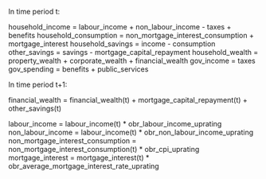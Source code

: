 In time period t:

household_income = labour_income + non_labour_income - taxes + benefits
household_consumption = non_mortgage_interest_consumption + mortgage_interest
household_savings = income - consumption
other_savings = savings - mortgage_capital_repayment
household_wealth = property_wealth + corporate_wealth + financial_wealth
gov_income = taxes
gov_spending = benefits + public_services

In time period t+1:

financial_wealth = financial_wealth(t) + mortgage_capital_repayment(t) + other_savings(t)

labour_income = labour_income(t) * obr_labour_income_uprating
non_labour_income = labour_income(t) * obr_non_labour_income_uprating
non_mortgage_interest_consumption = non_mortgage_interest_consumption(t) * obr_cpi_uprating
mortgage_interest = mortgage_interest(t) * obr_average_mortgage_interest_rate_uprating



